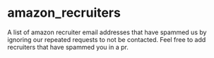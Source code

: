 # amazon_recruiters

A list of amazon recruiter email addresses that have spammed us by ignoring our repeated requests to not be contacted. Feel free to add recruiters that have spammed you in a pr.
